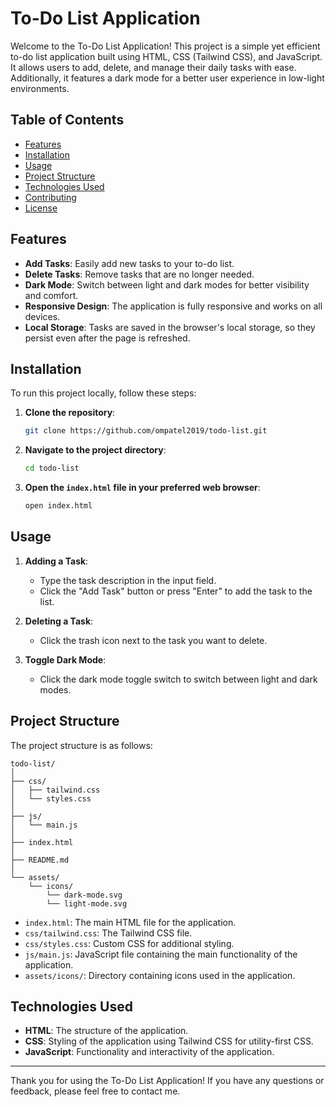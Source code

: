 # To-Do List Application

Welcome to the To-Do List Application! This project is a simple yet efficient to-do list application built using HTML, CSS (Tailwind CSS), and JavaScript. It allows users to add, delete, and manage their daily tasks with ease. Additionally, it features a dark mode for a better user experience in low-light environments.

## Table of Contents

- [Features](#features)
- [Installation](#installation)
- [Usage](#usage)
- [Project Structure](#project-structure)
- [Technologies Used](#technologies-used)
- [Contributing](#contributing)
- [License](#license)

## Features

- **Add Tasks**: Easily add new tasks to your to-do list.
- **Delete Tasks**: Remove tasks that are no longer needed.
- **Dark Mode**: Switch between light and dark modes for better visibility and comfort.
- **Responsive Design**: The application is fully responsive and works on all devices.
- **Local Storage**: Tasks are saved in the browser's local storage, so they persist even after the page is refreshed.

## Installation

To run this project locally, follow these steps:

1. **Clone the repository**:
   ```bash
   git clone https://github.com/ompatel2019/todo-list.git
   ```

2. **Navigate to the project directory**:
   ```bash
   cd todo-list
   ```

3. **Open the `index.html` file in your preferred web browser**:
   ```bash
   open index.html
   ```

## Usage

1. **Adding a Task**:
   - Type the task description in the input field.
   - Click the "Add Task" button or press "Enter" to add the task to the list.

2. **Deleting a Task**:
   - Click the trash icon next to the task you want to delete.

3. **Toggle Dark Mode**:
   - Click the dark mode toggle switch to switch between light and dark modes.

## Project Structure

The project structure is as follows:

```
todo-list/
│
├── css/
│   ├── tailwind.css
│   └── styles.css
│
├── js/
│   └── main.js
│
├── index.html
│
├── README.md
│
└── assets/
    └── icons/
        └── dark-mode.svg
        └── light-mode.svg
```

- `index.html`: The main HTML file for the application.
- `css/tailwind.css`: The Tailwind CSS file.
- `css/styles.css`: Custom CSS for additional styling.
- `js/main.js`: JavaScript file containing the main functionality of the application.
- `assets/icons/`: Directory containing icons used in the application.

## Technologies Used

- **HTML**: The structure of the application.
- **CSS**: Styling of the application using Tailwind CSS for utility-first CSS.
- **JavaScript**: Functionality and interactivity of the application.


---

Thank you for using the To-Do List Application! If you have any questions or feedback, please feel free to contact me.
